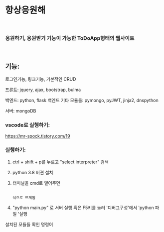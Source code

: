 # 항상응원해

<br/>

### 응원하기, 응원받기 기능이 가능한 ToDoApp형태의 웹사이트

<br/>

## 기능:

로그인기능, 링크기능, 기본적인 CRUD

프론트: jquery, ajax, bootstrap, bulma

백엔드: python, flask
백엔드 기타 모듈들: pymongo, pyJWT, jinja2, dnspython

서버: mongoDB

### vscode로 실행하기:

https://mr-spock.tistory.com/19

### 실행하기:

1. ctrl + shift + p를 누르고 "select interpreter" 검색

2. python 3.8 버젼 설치

3. 터미널을 cmd로 열어주면

   ```(venv) C:\Users\cho\python_vscode_practice>

   식으로 뜨게됨

   ```

4. "python main.py" 로 서버 실행 혹은 F5키를 눌러 '디버그구성'에서 'python 파일 '실행

설치된 모듈들 확인 명령어

```pip list


```

